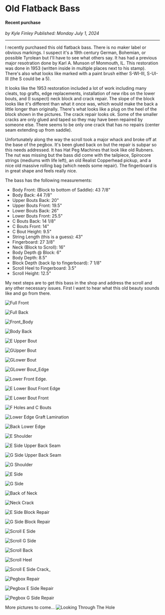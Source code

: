 # Old Flatback Bass

#### Recent purchase

_<div class="article-meta-data"> by <span class="article-meta-author" itemprop="author">Kyle Finley</span> Published: <time itemprop="pubdate" datetime="7/1/2024 ">Monday July 1, 2024</time></div>_

---

I recently purchased this old flatback bass. There is no maker label or obvious markings. I suspect it's a 19th century German, Bohemian, or possible Tyrolean but I'll have to see what others say. It has had a previous major resotration done by Karl A. Munson of Monmouth, IL. This restoration was done in 1953 (written inside in multiple places next to his stamp). There's also what looks like marked with a paint brush either S-WI-III, S-UI-III (the S could be a 5).

It looks like the 1953 restoration included a lot of work including many cleats, top grafts, edge replacements, installation of new ribs on the lower bouts, and (I suspect) neck block and crack repair. The slope of the block looks like it's different than what it once was, which would make the back a little longer than originally. There's what looks like a plug on the heel of the block shown in the pictures. The crack repair looks ok. Some of the smaller cracks are only glued and taped so they may have been repaired by someone else. There seems to be only one crack that has no repairs (center seam extending up from saddle).

Unfortunately along the way the scroll took a major whack and broke off at the base of the pegbox. It's been glued back on but the repair is subpar so this needs addressed. It has Hat Peg Machines that look like old Rubners. The nut was missing but the bass did come with the tailpiece, Spirocore strings (mediums with life left), an old Realist Copperhead pickup, and a nice old massive rolling bag (which needs some repair). The fingerboard is in great shape and feels really nice.

The bass has the following measurements:

- Body Front: (Block to bottom of Saddle): 43 7/8"
- Body Back: 44 7/8"
- Upper Bouts Back: 20"
- Upper Bouts Front: 19.5"
- Lower Bouts Back: 26"
- Lower Bouts Front: 25.5"
- C Bouts Back: 14 1/8"
- C Bouts Front: 14"
- C Bout Height: 9.5"
- String Length (this is a guess): 43"
- Fingerboard:  27 3/8"
- Neck (Block to Scroll): 16"
- Body Depth @ Block: 6"
- Body Depth: 8.5"
- Block Depth (back lip to fingerboard): 7 1/8"
- Scroll Heel to Fingerboard: 3.5"
- Scroll Height: 12.5"

My next steps are to get this bass in the shop and address the scroll and any other necessary issues. First I want to hear what this old beauty sounds like and go from there.

![Full Front](../../../../../media/images/articles/old-flatback/01-Front_Full.jpg)

![Full Back](../../../../../media/images/articles/old-flatback/02-Back_Full.jpg)

![Front_Body](../../../../../media/images/articles/old-flatback/03-Front_Body.jpg)

![Body Back](../../../../../media/images/articles/old-flatback/04-Body_Back.jpg)

![E Upper Bout](../../../../../media/images/articles/old-flatback/05-E_Upper_Bout.jpg)

![GUpper Bout](../../../../../media/images/articles/old-flatback/06-G_Upper_Bout.jpg)

![GLower Bout](../../../../../media/images/articles/old-flatback/07-G_Lower_Bout.jpg)

![GLower Bout_Edge](../../../../../media/images/articles/old-flatback/08-G_Lower_Bout_Edge.jpg)

![Lower Front Edge.](../../../../../media/images/articles/old-flatback/09-Lower_Front_Edge.heic)

![E Lower Bout Front Edge](../../../../../media/images/articles/old-flatback/10-E_Lower_Bout_Front_Edge.jpg)

![E Lower Bout Front](../../../../../media/images/articles/old-flatback/11-E_Lower_Bout_Front.jpg)

![F Holes and C Bouts](../../../../../media/images/articles/old-flatback/12-F_Holes_and_C_Bouts.jpg)

![Lower Edge Graft Lamination](../../../../../media/images/articles/old-flatback/13-Lower_Edge_Graft_Lamination.jpg)

![Back Lower Edge](../../../../../media/images/articles/old-flatback/14-Back_Lower_Edge.jpg)

![E Shoulder](../../../../../media/images/articles/old-flatback/15-E_Shoulder.jpg)

![E Side Upper Back Seam](../../../../../media/images/articles/old-flatback/16-E_Side_Upper_Back_Seam.jpg)

![G Side Upper Back Seam](../../../../../media/images/articles/old-flatback/17-G_Side_Upper_Back_Seam.jpg)

![G Shoulder](../../../../../media/images/articles/old-flatback/18-G_Shoulder.jpg)

![E Side](../../../../../media/images/articles/old-flatback/19-E_Side.jpg)

![G Side](../../../../../media/images/articles/old-flatback/20-G_Side.jpg)

![Back of Neck](../../../../../media/images/articles/old-flatback/21-Back_of_Neck.jpg)

![Neck Crack](../../../../../media/images/articles/old-flatback/22-Neck_Crack.jpg)

![E Side Block Repair](../../../../../media/images/articles/old-flatback/23-E_Side_Block_Repair.jpg)

![G Side Block Repair](../../../../../media/images/articles/old-flatback/24-G_Side_Block_Repair.jpg)

![Scroll E Side](../../../../../media/images/articles/old-flatback/25-Scroll_E_Side.jpg)

![Scroll G Side](../../../../../media/images/articles/old-flatback/26-Scroll_G_Side.jpg)

![Scroll Back](../../../../../media/images/articles/old-flatback/27-Scroll_Back.jpg)

![Scroll Heel](../../../../../media/images/articles/old-flatback/28-Scroll_Heel.jpg)

![Scroll E Side Crack_](../../../../../media/images/articles/old-flatback/29-Scroll_E_Side_Crack_.jpg)

![Pegbox Repair](../../../../../media/images/articles/old-flatback/30-Pegbox_Repair.jpg)

![Pegbox E Side Repair](../../../../../media/images/articles/old-flatback/31-Pegbox_E_Side_Repair.jpg)

![Pegbox G Side Repair](../../../../../media/images/articles/old-flatback/32-Pegbox_G_Side_Repair.jpg)


More pictures to come...
![Looking Through The Hole](../../../../../media/images/articles/old-flatback/33-Looking_Through_The_Hole.jpg)
